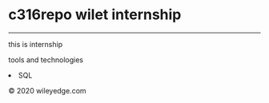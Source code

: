 # c316repo wilet internship
<hr/>
<p>this is internship</p>
<p>tools and technologies</p>

</ul>
  <li>SQL</li>
 </ul>
 <p style='text-center'>&copy 2020 wileyedge.com</p>
  
